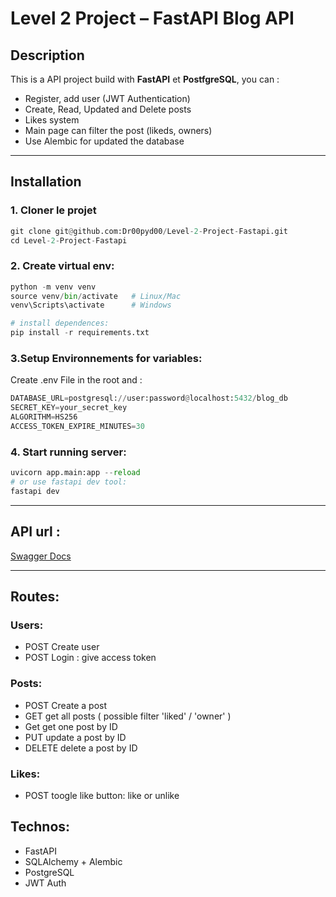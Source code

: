 #  Level 2 Project – FastAPI Blog API

##  Description
This is a API project build with **FastAPI** et **PostfgreSQL**, you can :
- Register, add user (JWT Authentication)
- Create, Read, Updated and Delete posts
- Likes system
- Main page can filter the post (likeds, owners)
- Use Alembic for updated the database

---

##  Installation

### 1. Cloner le projet
```python
git clone git@github.com:Dr00pyd00/Level-2-Project-Fastapi.git
cd Level-2-Project-Fastapi
```

### 2. Create virtual env:
```python
python -m venv venv
source venv/bin/activate   # Linux/Mac
venv\Scripts\activate      # Windows

# install dependences:
pip install -r requirements.txt

```

### 3.Setup Environnements for variables:
Create .env File in the root and :
```python
DATABASE_URL=postgresql://user:password@localhost:5432/blog_db
SECRET_KEY=your_secret_key
ALGORITHM=HS256
ACCESS_TOKEN_EXPIRE_MINUTES=30
```

### 4. Start running server:
```python
uvicorn app.main:app --reload
# or use fastapi dev tool:
fastapi dev
```

------------------------------------------------------------

## API url :
[Swagger Docs](http://127.0.0.1:8000/docs)

------------------------------------------------------------

## Routes:

### Users:
- POST Create user 
- POST Login : give access token

### Posts:
- POST Create a post
- GET get all posts ( possible filter 'liked' / 'owner' )
- Get get one post by ID
- PUT update a post by ID
- DELETE delete a post by ID

### Likes:
- POST toogle like button: like or unlike

  
## Technos:
- FastAPI
- SQLAlchemy + Alembic
- PostgreSQL
- JWT Auth
